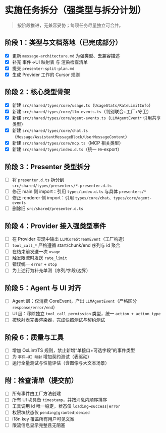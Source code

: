 # 实施任务拆分（强类型与拆分计划）

> 按阶段推进，无兼容妥协；每项任务尽量独立可合并。

## 阶段 1：类型与文档落地（已完成部分）
- [x] 更新 `message-architecture.md` 为强类型、去兼容描述
- [x] 补充 事件→UI 映射表 与 渲染检查清单
- [x] 提交 `presenter-split-plan.md`
- [x] 生成 Provider 工作的 Cursor 规则

## 阶段 2：核心类型骨架
- [x] 新建 `src/shared/types/core/usage.ts`（`UsageStats/RateLimitInfo`）
- [x] 新建 `src/shared/types/core/llm-events.ts`（判别联合+工厂+守卫）
- [x] 新建 `src/shared/types/core/agent-events.ts`（`LLMAgentEvent*` 引用共享类型）
- [x] 新建 `src/shared/types/core/chat.ts`（`Message/AssistantMessageBlock/UserMessageContent`）
- [x] 新建 `src/shared/types/core/mcp.ts`（MCP 相关类型）
- [x] 新建 `src/shared/types/index.d.ts`（统一 re-export）

## 阶段 3：Presenter 类型拆分
- [ ] 将 `presenter.d.ts` 拆分到 `src/shared/types/presenters/*.presenter.d.ts`
- [ ] 修正 main 侧 import：引用 `types/index.d.ts` 与具体 `presenters/*`
- [ ] 修正 renderer 侧 import：引用 `types/core/chat`、`types/core/agent-events`
- [ ] 删除旧 `src/shared/presenter.d.ts`

## 阶段 4：Provider 接入强类型事件
- [ ] 在 Provider 实现中输出 `LLMCoreStreamEvent`（工厂构造）
- [ ] `tool_call_*` 严格遵循 start/chunk/end 序列与 id 聚合
- [ ] 在结束前发送一次 `usage`
- [ ] 触发限流时发送 `rate_limit`
- [ ] 错误统一 `error` + `stop`
- [ ] 为上述行为补充单测（序列/字段/边界）

## 阶段 5：Agent 与 UI 对齐
- [ ] Agent 层：仅消费 CoreEvent，产出 `LLMAgentEvent`（严格区分 `response/error/end`）
- [ ] UI 层：移除独立 `tool_call_permission` 类型，统一 `action + action_type`
- [ ] 按映射表完善渲染器，完成快照测试与契约测试

## 阶段 6：质量与工具
- [ ] 增加 OxLint/TS 规则，禁止新增“单接口+可选字段”的事件类型
- [ ] 为 `事件→UI 映射` 增加契约测试（表驱动）
- [ ] 运行全量测试与性能评估（含图像与大文本场景）

## 附：检查清单（提交前）
- [ ] 所有事件由工厂方法创建
- [ ] 所有 UI 块具备 `timestamp`，并按消息内顺序排序
- [ ] 工具调用 id 唯一稳定，状态仅 `loading→success|error`
- [ ] 权限块状态仅 `pending|granted|denied`
- [ ] i18n key 覆盖所有用户可见文案
- [ ] 限流信息显示完整且无阻塞
